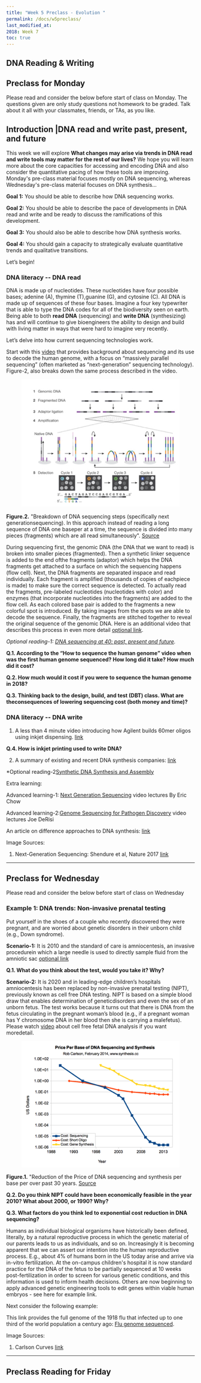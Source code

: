 ```yaml
---
title: "Week 5 Preclass - Evolution "
permalink: /docs/w5preclass/
last_modified_at: 
2018: Week 7
toc: true
---
```

## DNA Reading & Writing

## Preclass for Monday
Please read and consider the below before start of class on Monday.
The questions given are only study questions not homework to be graded.
Talk about it all with your classmates, friends, or TAs, as you like.

## Introduction |DNA read and write past, present, and future

This week we will explore **What changes may arise via trends in DNA read and write tools may matter for the rest of our lives?**  We hope you will learn more about the core capacities for accessing and encoding DNA and also consider the quantitative pacing of how these tools are improving. Monday's pre-class material focuses mostly on DNA sequencing, whereas Wednesday's pre-class material focuses on DNA synthesis...

**Goal 1:** You should be able to describe how DNA sequencing works.

**Goal 2:** You should be able to describe the pace of developments in DNA read and write and be ready to discuss the ramifications of this development.

**Goal 3:** You should also be able to describe how DNA synthesis works.

**Goal 4:** You should gain a capacity to strategically evaluate quantitative trends and qualitative transitions.

Let’s begin!

### DNA literacy -- DNA read

DNA is made up of nucleotides. These nucleotides have four possible bases;
adenine (A), thymine (T),guanine (G), and cytosine (C). All DNA is made up of sequences of these four bases. Imagine a four key typewriter that is able to type the DNA codes for all of the biodiversity seen on earth. Being able to both **read DNA** (sequencing) and **write DNA** (synthesizing) has and will continue to give bioengineers the ability to design and build with living matter in ways that were hard to imagine very recently.

Let’s delve into how current sequencing technologies work.

Start with this [video](https://www.youtube.com/watch?v=MvuYATh7Y74) that provides background about sequencing and its use to decode the human genome, with a focus on “massively parallel sequencing” (often marketed as “next-generation” sequencing technology). Figure-2, also breaks down the same process described in the video.

<figure>
<a href="/assets/images/w3pc_NGS.png"><img src="/assets/images/w3pc_NGS.png"></a>
</figure>

**Figure.2.** "Breakdown of DNA sequencing steps (specifically next generationsequencing). In this approach instead of reading a long sequence of DNA one baseper at a time, the sequence is divided into many pieces (fragments) which are all read simultaneously". [Source](https://www.nature.com/articles/nature24286.pdf)

During sequencing first, the genomic DNA (the DNA that we want to read) is broken into smaller pieces (fragmented). Then a synthetic linker sequence is added to the end ofthe fragments (adaptor) which helps the DNA fragments get attached to a surface on which the sequencing happens (flow cell). Next, the DNA fragments are separated inspace and read individually. Each fragment is amplified (thousands of copies of eachpiece is made) to make sure the correct sequence is detected. To actually read the fragments, pre-labeled nucleotides (nucleotides with color) and enzymes (that incorporate nucleotides into the fragments) are added to the flow cell. As each colored base pair is added to the fragments a new colorful spot is introduced. By taking images from the spots we are able to decode the sequence. Finally, the fragments are stitched together to reveal the original sequence of the genomic DNA. Here is an additional video that describes this process in even more detail [optional link](https://www.youtube.com/watch?v=fCd6B5HRaZ8).


*Optional reading-1: [DNA sequencing at 40: past, present and future](https://www.nature.com/articles/nature24286.pdf).*

**Q.1. According to the “How to sequence the human genome” video when was the first human genome sequenced? How long did it take? How much did it cost?**

**Q.2. How much would it cost if you were to sequence the human genome in 2018?**

**Q.3. Thinking back to the design, build, and test (DBT) class. What are theconsequences of lowering sequencing cost (both money and time)?**

### DNA literacy -- DNA write

1. A less than 4 minute video introducing how Agilent builds 60mer oligos using inkjet dispensing.
[link](https://www.youtube.com/watch?v=eSr5CxAdiww&feature=youtu.be)

**Q.4. How is inkjet printing used to write DNA?**

2. A summary of existing and recent DNA synthesis companies:
[link](http://www.calinplesa.com/dna-synthesis-companies/)


*Optional reading-2[Synthetic DNA Synthesis and Assembly](https://www.ncbi.nlm.nih.gov/pmc/articles/PMC5204324/)


Extra learning: 

Advanced learning-1:  [Next Generation Sequencing](https://www.ibiology.org/techniques/next-generation-sequencing/) video lectures By Eric Chow

Advanced learning-2:[Genome Sequencing for Pathogen Discovery](https://www.ibiology.org/microbiology/genome-sequencing/)
video lectures Joe DeRisi

An article on difference approaches to DNA synthesis:
[link](https://www.chemistryworld.com/feature/step-by-step-synthesis-of-dna/3008753.article)

Image Sources:

1. Next-Generation Sequencing: Shendure et al, Nature 2017  [link](https://www.nature.com/articles/nature24286.pdf)

____________________________________________________________

## Preclass for Wednesday
Please read and consider the below before start of class on Wednesday


### Example 1: DNA trends:  Non-invasive prenatal testing

Put yourself in the shoes of a couple who recently discovered they were pregnant, and are worried about genetic disorders in their unborn child (e.g., Down syndrome).

**Scenario-1:** It is 2010 and the standard of care is amniocentesis, an invasive procedurein which a large needle is used to directly sample fluid from the amniotic sac [optional link](https://www.youtube.com/watch?v=XXIW8GHwJ_M)

**Q.1. What do you think about the test, would you take it? Why?**

**Scenario-2:** It is 2020 and in leading-edge children’s hospitals amniocentesis has been replaced by non-invasive prenatal testing (NIPT), previously known as cell free DNA testing. NIPT is based on a simple blood draw that enables determination of geneticdisorders and even the sex of an unborn fetus. The test works because it turns out that there is DNA from the fetus circulating in the pregnant woman’s blood (e.g., if a pregnant woman has Y chromosome DNA in her blood then she is carrying a malefetus). Please watch [video](https://www.youtube.com/watch?v=e86_l_UqecU) about cell free fetal DNA analysis if you want moredetail.


<figure>
<a href="/assets/images/w3pc_CarlsonCurves.png"><img src="/assets/images/w3pc_CarlsonCurves.png"></a>
</figure>

**Figure.1.** "Reduction of the Price of DNA sequencing and synthesis per base per over past 30 years.  [Source](https://synbiobeta.com/time-new-dna-synthesis-sequencing-cost-curves-rob-carlson/)

**Q.2. Do you think NIPT could have been economically feasible in the year 2010? What about 2000, or 1990? Why?**

**Q.3. What factors do you think led to exponential cost reduction in DNA sequencing?**

Humans as individual biological organisms have historically been defined, literally, by a natural reproductive process in which the genetic material of our parents leads to us as individuals, and so on. Increasingly it is becoming apparent that we can assert our intention into the human reproductive process. E.g., about 4% of humans born in the US today arise and arrive via in-vitro fertilization. At the on-campus children's hospital it is now standard practice for the DNA of the fetus to be partially sequenced at 10 weeks post-fertilization in order to screen for various genetic conditions, and this information is used to inform health decisions. Others are now beginning to apply advanced genetic engineering tools to edit genes within viable human embryos - see here for example link.

Next consider the following example:

This link provides the full genome of the 1918 flu that infected up to one third of the world population a century ago: [Flu genome sequenced](https://www.the-scientist.com/?articles.view/articleNo/23462/title/Flu-genome-sequenced/).

Image Sources:
1. Carlson Curves [link](https://synbiobeta.com/time-new-dna-synthesis-sequencing-cost-curves-rob-carlson/)

____________________________________________________________

## Preclass Reading for Friday  

